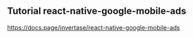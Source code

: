 ## Tutorial react-native-google-mobile-ads

https://docs.page/invertase/react-native-google-mobile-ads
